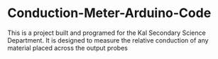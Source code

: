 # Conduction-Meter-Arduino-Code

This is a project built and programed for the Kal Secondary Science Department. It is designed to measure the relative conduction of any material placed across the output probes 
